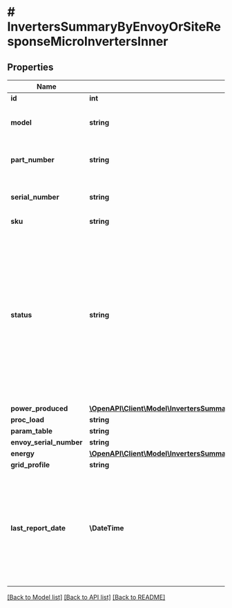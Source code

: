 # # InvertersSummaryByEnvoyOrSiteResponseMicroInvertersInner

## Properties

Name | Type | Description | Notes
------------ | ------------- | ------------- | -------------
**id** | **int** |  |
**model** | **string** | Model number of this Microinverter. |
**part_number** | **string** | The Enphase part number of this Microinverter. |
**serial_number** | **string** | The serial number of this Microinverter. |
**sku** | **string** |  |
**status** | **string** | The current status of this Microinverter. * &#x60;normal&#x60; - The microinverter is operating normally. * &#x60;power&#x60; - There is a production issue. * &#x60;micro&#x60; - The microinverter is not reporting. * &#x60;retired&#x60; - The microinverter is retired. |
**power_produced** | [**\OpenAPI\Client\Model\InvertersSummaryByEnvoyOrSiteResponseMicroInvertersInnerPowerProduced**](InvertersSummaryByEnvoyOrSiteResponseMicroInvertersInnerPowerProduced.md) |  |
**proc_load** | **string** |  |
**param_table** | **string** |  |
**envoy_serial_number** | **string** |  |
**energy** | [**\OpenAPI\Client\Model\InvertersSummaryByEnvoyOrSiteResponseMicroInvertersInnerEnergy**](InvertersSummaryByEnvoyOrSiteResponseMicroInvertersInnerEnergy.md) |  |
**grid_profile** | **string** |  |
**last_report_date** | **\DateTime** | The last time this device submitted a report, by default expressed in Unix epoch time. If Enlighten has no record of a report from this Envoy, returns null. |

[[Back to Model list]](../../README.md#models) [[Back to API list]](../../README.md#endpoints) [[Back to README]](../../README.md)
